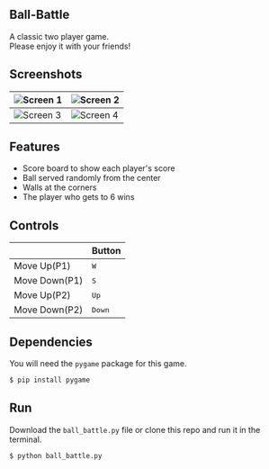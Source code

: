 ## Ball-Battle

A classic two player game.<br>
Please enjoy it with your friends! 

## Screenshots
| ![Screen 1](https://github.com/JasonFengGit/BallBattle/raw/master/screenshots/in_game.PNG) | ![Screen 2](https://github.com/JasonFengGit/BallBattle/raw/master/screenshots/in_game2.PNG) |
|---------------------------------------------|---------------------------------------------|
| ![Screen 3](https://github.com/JasonFengGit/BallBattle/raw/master/screenshots/finish.PNG) | ![Screen 4](https://github.com/JasonFengGit/BallBattle/raw/master/screenshots/getting_point.PNG)|
## Features

- Score board to show each player's score
- Ball served randomly from the center
- Walls at the corners
- The player who gets to 6 wins

## Controls

|              | Button         |
|--------------|----------------|
| Move Up(P1)  | <kbd>W</kbd>   |
| Move Down(P1)| <kbd>S</kbd>   |
| Move Up(P2)  | <kbd>Up</kbd>  |
| Move Down(P2)| <kbd>Down</kbd>|

## Dependencies
You will need the `pygame` package for this game.

```bash
$ pip install pygame
```

## Run

Download the `ball_battle.py` file or clone this repo and run it in the terminal.

```bash
$ python ball_battle.py
```
